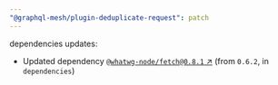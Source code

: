 ```yaml
---
"@graphql-mesh/plugin-deduplicate-request": patch
---
```

dependencies updates:
  - Updated dependency [`@whatwg-node/fetch@0.8.1` ↗︎](https://www.npmjs.com/package/@whatwg-node/fetch/v/0.8.1) (from `0.6.2`, in `dependencies`)
